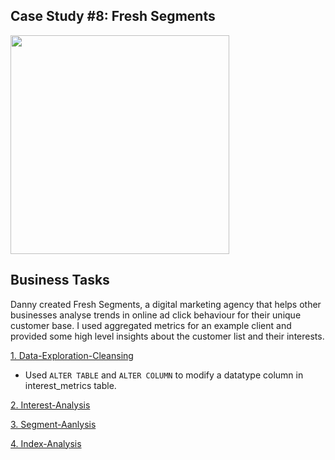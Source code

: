 ## Case Study #8: Fresh Segments
<img src="https://8weeksqlchallenge.com/images/case-study-designs/8.png" width="350" height="350">

## Business Tasks
Danny created Fresh Segments, a digital marketing agency that helps other businesses analyse trends in online ad click behaviour for their unique customer base. I used aggregated metrics for an example client and provided some high level insights about the customer list and their interests.

[1. Data-Exploration-Cleansing](https://github.com/toludoyin/8-week-sql-challenge/blob/main/Case-Study-%238-Fresh-Segments/Data-Exploration-Cleansing.sql)

* Used `ALTER TABLE` and `ALTER COLUMN` to modify a datatype column in interest_metrics table.

[2. Interest-Analysis](https://github.com/toludoyin/8-week-sql-challenge/blob/main/Case-Study-%238-Fresh-Segments/Interest-Analysis.sql)

[3. Segment-Aanlysis](https://github.com/toludoyin/8-week-sql-challenge/blob/main/Case-Study-%238-Fresh-Segments/Segment-Analysis.sql)

[4. Index-Analysis](https://github.com/toludoyin/8-week-sql-challenge/blob/main/Case-Study-%238-Fresh-Segments/Index-Analysis.sql)
